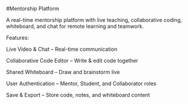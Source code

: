 #Mentorship Platform

A real-time mentorship platform with live teaching, collaborative coding, whiteboard, and chat for remote learning and teamwork.

Features:

Live Video & Chat – Real-time communication

Collaborative Code Editor – Write & edit code together

Shared Whiteboard – Draw and brainstorm live

User Authentication – Mentor, Student, and Collaborator roles

Save & Export – Store code, notes, and whiteboard content